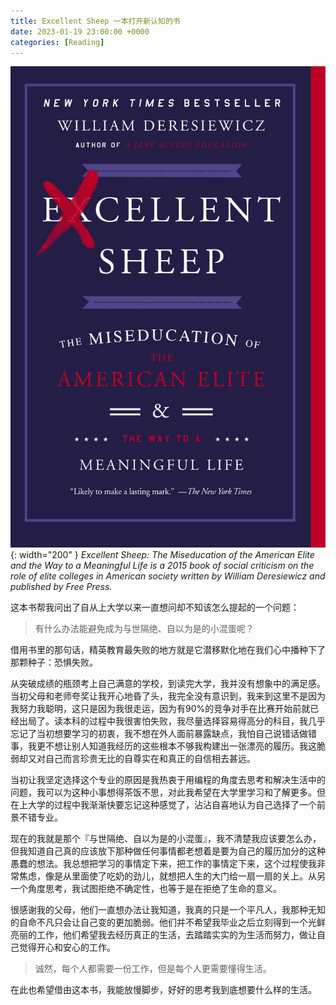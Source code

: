```yaml
---
title: Excellent Sheep 一本打开新认知的书
date: 2023-01-19 23:00:00 +0000
categories: [Reading]
---
```


![input image](/assets/img/resources/excellent-sheep.jpg){: width="200" }
_Excellent Sheep: The Miseducation of the American Elite and the Way to a Meaningful Life is a 2015 book of social criticism on the role of elite colleges in American society written by William Deresiewicz and published by Free Press._

这本书帮我问出了自从上大学以来一直想问却不知该怎么提起的一个问题：

> 有什么办法能避免成为与世隔绝、自以为是的小混蛋呢？

借用书里的那句话，精英教育最失败的地方就是它潜移默化地在我们心中播种下了那颗种子：恐惧失败。

从突破成绩的瓶颈考上自己满意的学校，到读完大学，我并没有想象中的满足感。当初父母和老师夸奖让我开心地昏了头，我完全没有意识到，我来到这里不是因为我努力我聪明，这只是因为我很走运，因为有90%的竞争对手在比赛开始前就已经出局了。读本科的过程中我很害怕失败，我尽量选择容易得高分的科目，我几乎忘记了当初想要学习的初衷，我不想在外人面前暴露缺点，我怕自己说错话做错事，我更不想让别人知道我经历的这些根本不够我构建出一张漂亮的履历。我这脆弱却又对自己而言珍贵无比的自尊实在和真正的自信相去甚远。

当初让我坚定选择这个专业的原因是我热衷于用编程的角度去思考和解决生活中的问题，我可以为这种小事想得茶饭不思，对此我希望在大学里学习和了解更多。但在上大学的过程中我渐渐快要忘记这种感觉了，沾沾自喜地认为自己选择了一个前景不错专业。

现在的我就是那个『与世隔绝、自以为是的小混蛋』，我不清楚我应该要怎么办，但我知道自己真的应该放下那种做任何事情都老想着是要为自己的履历加分的这种愚蠢的想法。我总想把学习的事情定下来，把工作的事情定下来，这个过程使我非常焦虑，像是从里面使了吃奶的劲儿，就想把人生的大门给一扇一扇的关上。从另一个角度思考，我试图拒绝不确定性，也等于是在拒绝了生命的意义。

很感谢我的父母，他们一直想办法让我知道，我真的只是一个平凡人，我那种无知的自命不凡只会让自己变的更加脆弱。他们并不希望我毕业之后立刻得到一个光鲜亮丽的工作，他们希望我去经历真正的生活，去踏踏实实的为生活而努力，做让自己觉得开心和安心的工作。

> 诚然，每个人都需要一份工作，但是每个人更需要懂得生活。

在此也希望借由这本书，我能放慢脚步，好好的思考我到底想要什么样的生活。
